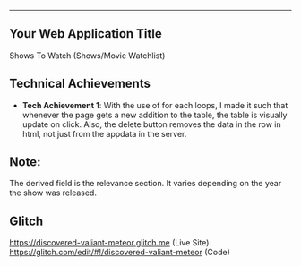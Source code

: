 
---

## Your Web Application Title
Shows To Watch (Shows/Movie Watchlist)

## Technical Achievements
- **Tech Achievement 1**: With the use of for each loops, I made it such that whenever the page gets a new addition to the table, the table is visually update on click. Also, the delete button removes the data in the row in html, not just from the appdata in the server.

## Note:
The derived field is the relevance section. It varies depending on the year the show was released.

## Glitch
https://discovered-valiant-meteor.glitch.me (Live Site)
https://glitch.com/edit/#!/discovered-valiant-meteor (Code)

